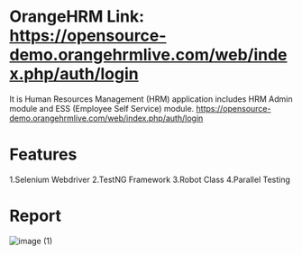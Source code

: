# OrangeHRM Link: https://opensource-demo.orangehrmlive.com/web/index.php/auth/login 
It is Human Resources Management (HRM) application includes HRM Admin module and ESS (Employee Self Service) module.
https://opensource-demo.orangehrmlive.com/web/index.php/auth/login 

# Features
1.Selenium Webdriver
2.TestNG Framework
3.Robot Class
4.Parallel Testing

# Report 
![image (1)](https://github.com/ajaygujjar424/OrangeHRM/assets/127547339/0449a134-9336-401e-a32f-e0da3885aec5)
